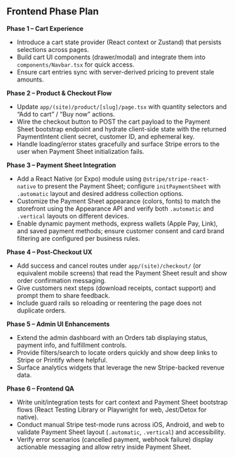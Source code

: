 ## Frontend Phase Plan

**Phase 1 – Cart Experience**
- Introduce a cart state provider (React context or Zustand) that persists selections across pages.
- Build cart UI components (drawer/modal) and integrate them into `components/Navbar.tsx` for quick access.
- Ensure cart entries sync with server-derived pricing to prevent stale amounts.

**Phase 2 – Product & Checkout Flow**
- Update `app/(site)/product/[slug]/page.tsx` with quantity selectors and “Add to cart” / “Buy now” actions.
- Wire the checkout button to POST the cart payload to the Payment Sheet bootstrap endpoint and hydrate client-side state with the returned PaymentIntent client secret, customer ID, and ephemeral key.
- Handle loading/error states gracefully and surface Stripe errors to the user when Payment Sheet initialization fails.

**Phase 3 – Payment Sheet Integration**
- Add a React Native (or Expo) module using `@stripe/stripe-react-native` to present the Payment Sheet; configure `initPaymentSheet` with `.automatic` layout and desired address collection options.
- Customize the Payment Sheet appearance (colors, fonts) to match the storefront using the Appearance API and verify both `.automatic` and `.vertical` layouts on different devices.
- Enable dynamic payment methods, express wallets (Apple Pay, Link), and saved payment methods; ensure customer consent and card brand filtering are configured per business rules.

**Phase 4 – Post-Checkout UX**
- Add success and cancel routes under `app/(site)/checkout/` (or equivalent mobile screens) that read the Payment Sheet result and show order confirmation messaging.
- Give customers next steps (download receipts, contact support) and prompt them to share feedback.
- Include guard rails so reloading or reentering the page does not duplicate orders.

**Phase 5 – Admin UI Enhancements**
- Extend the admin dashboard with an Orders tab displaying status, payment info, and fulfillment controls.
- Provide filters/search to locate orders quickly and show deep links to Stripe or Printify where helpful.
- Surface analytics widgets that leverage the new Stripe-backed revenue data.

**Phase 6 – Frontend QA**
- Write unit/integration tests for cart context and Payment Sheet bootstrap flows (React Testing Library or Playwright for web, Jest/Detox for native).
- Conduct manual Stripe test-mode runs across iOS, Android, and web to validate Payment Sheet layout (`.automatic`, `.vertical`) and accessibility.
- Verify error scenarios (cancelled payment, webhook failure) display actionable messaging and allow retry inside Payment Sheet.
